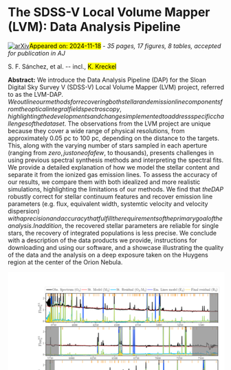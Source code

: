 <div class="macros" style="visibility:hidden;">
$\newcommand{\ensuremath}{}$
$\newcommand{\xspace}{}$
$\newcommand{\object}[1]{\texttt{#1}}$
$\newcommand{\farcs}{{.}''}$
$\newcommand{\farcm}{{.}'}$
$\newcommand{\arcsec}{''}$
$\newcommand{\arcmin}{'}$
$\newcommand{\ion}[2]{#1#2}$
$\newcommand{\textsc}[1]{\textrm{#1}}$
$\newcommand{\hl}[1]{\textrm{#1}}$
$\newcommand{\footnote}[1]{}$
$\newcommand{\lam}{\lambda}$
$\newcommand{\hi}{\ION{H}{i}}$
$\newcommand{\hii}{\ION{H}{ii}}$
$\newcommand{\hh}{\ION{H}{ii}~}$
$\newcommand{\hei}{\ION{He}{i}}$
$\newcommand{\heii}{\ION{He}{ii}}$
$\newcommand{\nii}{[\ION{N}{ii}]}$
$\newcommand{\oi}{[\ION{O}{i}]}$
$\newcommand{\oii}{[\ION{O}{ii}]}$
$\newcommand{\oiii}{[\ION{O}{iii}]}$
$\newcommand{\sii}{[\ION{S}{ii}]}$
$\newcommand{\siii}{[\ION{S}{iii}]}$
$\newcommand{\caii}{[\ION{Ca}{ii}]}$
$\newcommand{\feii}{[\ION{Fe}{ii}]}$
$\newcommand{\ariii}{[\ION{Ar}{iii}]}$
$\newcommand{\neiii}{[\ION{Ne}{iii}]}$
$\newcommand{\eduardo}[1]{\textbf{\textcolor{blue}{Eduardo: {#1}}}}$
$\newcommand{\ha}{\rm{H}\alpha}$
$\newcommand{\hb}{\rm{H}\beta}$
$\newcommand{\hd}{\rm{H}\delta}$
$\newcommand{\hg}{\rm{H}\gamma}$
$\newcommand{\he}{\rm{H}\epsilon}$
$\newcommand{\mHa}{\rm{H}\alpha}$
$\newcommand{\Ha}{\rm{H}\alpha}$
$\newcommand{\Hb}{\rm{H}\beta}$
$\newcommand{\logU}{\log(\bar U)}$
$\newcommand{\Kdist}{K_{dist}}$
$\newcommand{\EWa}{EW(\Ha)}$
$\newcommand{\fOB}{f(OB)}$
$\newcommand{\QHHe}{Q_{0/1}}$
$\newcommand{\Com}[1]{{\color{red}*** #1}}$
$\newcommand{\Te}{T_{\rm e}}$
$\newcommand{\Ssfr}{\Sigma_{\rm SFR} }$
$\newcommand{\Sst}{\Sigma_{\rm *} }$
$\newcommand{\Sgas}{\Sigma_{\rm mol} }$
$\newcommand{\Srgas}{\Sigma_{\rm gas} }$
$\newcommand{\eSsfr}{\Sigma_{\rm SFR}}$
$\newcommand{\eSst}{\Sigma_{\rm *}}$
$\newcommand{\eSgas}{\Sigma_{\rm mol}}$
$\newcommand{\Rsfr}{\rho_{\rm SFR} }$
$\newcommand{\Rst}{\rho_{\rm *} }$
$\newcommand{\Rgas}{\rho_{\rm gas} }$
$\newcommand{\alf}{[\alpha/Fe]}$
$\newcommand{\oz}{[O/Fe]}$
$\newcommand{\fe}{[Fe/H]}$
$\newcommand{\age}{\mathcal{A}_{\star,L}}$
$\newcommand{\met}{\mathcal{Z}_{\star,L}}$
$\newcommand{\kms}{km s^{-1}}$
$\newcommand{\flux}{erg s^{-1} cm^{-2}}$
$\newcommand{\edr}{Sánchez et al. (submitted)}$
$\newcommand{\edrp}{(Sánchez et al., submitted)}$
$\newcommand{\vdag}{(v)^\dagger}$
$\newcommand$
$\newcommand$
$\newcommand{\OSU}{\label{OSU} Department of Astronomy, The Ohio State University, 140 West 18th Avenue, Columbus, Ohio 43210, USA}$
$\newcommand{\Alberta}{\label{Alberta} Department of Physics, University of Alberta, Edmonton, AB T6G 2E1, Canada}$
$\newcommand{\ANU}{\label{ANU} Research School of Astronomy and Astrophysics, Australian National University, Canberra, ACT 2611, Australia}$
$\newcommand{\IPAC}{\label{IPAC} Caltech-IPAC, 1200 E. California Blvd. Pasadena, CA 91125, USA}$
$\newcommand{\Carnegie}{\label{Carnegie} Observatories of the Carnegie Institution for Science, 813 Santa Barbara Street, Pasadena, CA 91101, USA}$
$\newcommand{ÇAPP}{\label{CCAPP} Center for Cosmology and Astroparticle Physics, 191 West Woodruff Avenue, Columbus, OH 43210, USA}$
$\newcommand{\CfA}{\label{CfA}Harvard-Smithsonian Center for Astrophysics, 60 Garden Street, Cambridge, MA 02138, USA}$
$\newcommand{\CITEVA}{\label{CITEVA} Centro de Astronomía (CITEVA), Universidad de Antofagasta, Avenida Angamos 601, Antofagasta, Chile}$
$\newcommand{\CNRS}{\label{CNRS} CNRS, IRAP, 9 Av. du Colonel Roche, BP 44346, F-31028 Toulouse cedex 4, France}$
$\newcommand{\ESO}{\label{ESO} European Southern Observatory, Karl-Schwarzschild Stra{\ss}e 2, D-85748 Garching bei München, Germany}$
$\newcommand{\ESOChile}{\label{ESOChile} European Southern Observatory, Avenida Alonso de Cordoba 3107, Casilla 19, Santiago 19001, Chile}$
$\newcommand{\HD}{\label{HD} Astronomisches Rechen-Institut, Zentrum für Astronomie der Universität Heidelberg, Mönchhofstra\ss e 12-14, D-69120 Heidelberg, Germany}$
$\newcommand{\ICRAR}{\label{ICRAR} International Centre for Radio Astronomy Research, University of Western Australia, 35 Stirling Highway, Crawley, WA 6009, Australia}$
$\newcommand{\IRAM}{\label{IRAM} Institut de Radioastronomie Millimétrique (IRAM), 300 Rue de la Piscine, F-38406 Saint Martin d'Hères, France}$
$\newcommand{\ITA}{\label{ITA} Universität Heidelberg, Zentrum für Astronomie, Institut für Theoretische Astrophysik, Albert-Ueberle-Str 2, D-69120 Heidelberg, Germany}$
$\newcommand{\IWR}{\label{IWR} Universität Heidelberg, Interdisziplinäres Zentrum für Wissenschaftliches Rechnen, Im Neuenheimer Feld 205, D-69120 Heidelberg, Germany}$
$\newcommand{\JHU}{\label{JHU} Department of Physics and Astronomy, The Johns Hopkins University, Baltimore, MD 21218, USA}$
$\newcommand{\Leiden}{\label{Leiden} Leiden Observatory, Leiden University, P.O. Box 9513, 2300 RA Leiden, The Netherlands}$
$\newcommand{\Maryland}{\label{Maryland} Department of Astronomy, University of Maryland, College Park, MD 20742, USA}$
$\newcommand{\MPE}{\label{MPE} Max-Planck-Institut für extraterrestrische Physik, Giessenbachstra{\ss}e 1, D-85748 Garching, Germany}$
$\newcommand{\MPIA}{\label{MPIA} Max-Planck-Institut für Astronomie, Königstuhl 17, D-69117, Heidelberg, Germany}$
$\newcommand{\Nagoya}{\label{Nagoya} Department of Physics, Nagoya University, Furo-cho, Chikusa-ku, Nagoya, Aichi 464-8602, Japan}$
$\newcommand{\NRAO}{\label{NRAO} National Radio Astronomy Observatory, 520 Edgemont Road, Charlottesville, VA 22903-2475, USA}$
$\newcommand{\OAN}{\label{OAN} Observatorio Astronómico Nacional (IGN), C/Alfonso XII, 3, E-28014 Madrid, Spain}$
$\newcommand{\ObsParis}{\label{ObsParis} Sorbonne Université, Observatoire de Paris, Université PSL, CNRS, LERMA, F-75014, Paris, France}$
$\newcommand{\Princeton}{\label{Princeton} Department of Astrophysical Sciences, Princeton University, Princeton, NJ 08544 USA}$
$\newcommand{\UToledo}{\label{UToledo} University of Toledo, 2801 W. Bancroft St., Mail Stop 111, Toledo, OH, 43606}$
$\newcommand{\Toulouse}{\label{Toulouse} Université de Toulouse, UPS-OMP, IRAP, F-31028 Toulouse cedex 4, France}$
$\newcommand{\UBonn}{\label{UBonn} Argelander-Institut für Astronomie, Universität Bonn, Auf dem Hügel 71, 53121 Bonn, Germany}$
$\newcommand{\UChile}{\label{UChile} Departamento de Astronomía, Universidad de Chile, Camino del Observatorio 1515, Las Condes, Santiago, Chile}$
$\newcommand{\UConn}{\label{UConn} Department of Physics, University of Connecticut, Storrs, CT, 06269, USA}$
$\newcommand{\UCSD}{\label{UCSD}Center for Astrophysics and Space Sciences, Department of Physics,  University of California, San Diego, 9500 Gilman Drive, La Jolla, CA 92093, USA}$
$\newcommand{\UGent}{\label{UGent} Sterrenkundig Observatorium, Universiteit Gent, Krijgslaan 281 S9, B-9000 Gent, Belgium}$
$\newcommand{\ULyon}{\label{ULyon} Univ Lyon, Univ Lyon 1, ENS de Lyon, CNRS, Centre de Recherche Astrophysique de Lyon UMR5574,\ F-69230 Saint-Genis-Laval, France}$
$\newcommand{\UMass}{\label{UMass} University of Massachusetts—Amherst, 710 N. Pleasant Street, Amherst, MA 01003, USA}$
$\newcommand{\UWyoming}{\label{UWyoming} Department of Physics and Astronomy, University of Wyoming, Laramie, WY 82071, USA}$
$\newcommand{\LAM}{\label{LAM} Aix Marseille Univ, CNRS, CNES, LAM (Laboratoire d’Astrophysique de Marseille), Marseille, France}$
$\newcommand{\UHawaii}{\label{UHawaii} Institute for Astronomy, University of Hawaii, 2680 Woodlawn Drive, Honolulu, HI 96822, USA}$
$\newcommand{\UCM}{\label{UCM} Departamento de Física de la Tierra y Astrofísica, Universidad Complutense de Madrid, E-28040, Spain}$
$\newcommand{\IPARC}{\label{IPARC} Instituto de Física de Partículas y del Cosmos IPARCOS, Facultad de Ciencias Físicas, Universidad Complutense de Madrid, E-28040, Spain}$
$\newcommand{\STScI}{\label{STScI} Space Telescope Science Institute, 3700 San Martin Drive, Baltimore, MD 21218, USA}$
$\newcommand{\McMaster}{\label{McMaster} Department of Physics and Astronomy, McMaster University, 1280 Main Street West, Hamilton, ON L8S 4M1, Canada}$
$\newcommand{\INAF}{\label{INAF} INAF -- Osservatorio Astrofisico di Arcetri, Largo E. Fermi 5, I-50157, Firenze, Italy}$
$\newcommand{\Sydney}{\label{Sydney} Sydney Institute for Astronomy, School of Physics A28, The University of Sydney, NSW 2006, Australia}$
$\newcommand{\CITA}{\label{CITA} Canadian Institute for Theoretical Astrophysics (CITA), University of Toronto, 60 St George St, Toronto, ON M5S 3H8, Canada}$
$\newcommand{\ASIAA}{\label{ASIAA} Institute of Astronomy and Astrophysics, Academia Sinica, No. 1, Sec. 4, Roosevelt Road, Taipei 10617, Taiwan}$
$\newcommand{\TKU}{\label{TKU} Department of Physics, Tamkang University, No.151, Yingzhuan Rd., Tamsui Dist., New Taipei City 251301, Taiwan}$
$\newcommand{\PSMA}{\label{PSMA} Penn State Mont Alto, 1 Campus Drive, Mont Alto, PA  17237, USA}$
$\newcommand{\ILL}{\label{ILL} ILL}$
$\newcommand{\stromlo}{\label{stromlo} Research School of Astronomy and Astrophysics, Australian National University, Mt Stromlo Observatory, Weston Creek, ACT 2611, Australia}$
$\newcommand{\UCatolica}{\label{UCatolica} Instituto de Astronomía, Universidad Católica del Norte, Av. Angamos 0610, Antofagasta, Chile}$
$\newcommand{\UT}{\label{UT} McDonald Observatory, The University of Texas at Austin, 1 University Station, Austin, TX 78712-0259, USA}$
$\newcommand{\Vanderbilt}{\label{Vanderbilt} Department of Physics and Astronomy, Vanderbilt University, VU Station 1807, Nashville, TN 37235, USA}$
$\newcommand{\UNF}{\label{UNF} Department of Physics, University of North Florida, 1 UNF Dr. Jacksonville FL 32224}$
$\newcommand{\NAOC}{\label{NAOC} Chinese Academy of Sciences South America Center for Astronomy, National Astronomical Observatories, CAS, Beijing 100101, China}$
$\newcommand{\CASA}{\label{CASA} Center for Astrophysics and Space Astronomy, University of Colorado, 389 UCB, Boulder, CO 80309-0389, USA}$
$\newcommand{\UNAM}{\label{UNAM} Universidad Nacional Autónoma de México, Instituto de Astronomía, AP 106, Ensenada 22800, BC, México}$
$\newcommand{\UDP}{\label{UDP} Instituto de Estudios Astrofísicos, Facultad de Ingeniería y Ciencias, Universidad Diego Portales, Av. Ejército Libertador 441, Santiago, Chile}$
$\newcommand{\Steward}{\label{Steward} Steward Observatory, University of Arizona, 933 N. Cherry Ave., Tucson, AZ 85721-0065, USA}$
$\newcommand{\APO}{\label{APO} Apache Point Observatory and New Mexico State University, P.O. Box 59,$
$Sunspot, NM 88349-0059, USA}$
$\newcommand{\UNAMCU}{\label{UNAMCU} Universidad Nacional Autónoma de México, Instituto de Astronomía, AP 70-264, CDMX 04510, México}$
$\newcommand{\UWash}{\label{UWash}Department of Astronomy, University of Washington, Seattle, WA, 98195}$
$\newcommand{Ç}{\label{CC}Department of Physics, Colorado College, Colorado Springs, CO 80903}$
$\newcommand{\Utah}{\label{Utah}Department of Physics and Astronomy, University of Utah, 115 S. 1400 E., Salt Lake City, UT 84112, USA}$
$\newcommand{\UConcepcion}{\label{UConcepcion}Departamento de Astronomía, Universidad de Concepción, Casilla 160-C, Concepción, Chile}$
$\newcommand{\FCLA}{\label{FCLA}Franco-Chilean Laboratory for Astronomy, IRL 3386, CNRS and Universidad de Chile, Santiago, Chile}$
$\newcommand{\Oklahoma}{\label{Oklahoma}Homer L. Dodge Department of Physics and Astronomy, University of Oklahoma, Norman, OK 73019, USA}$
$\newcommand{\UIUC}{\label{UIUC}Department of Astronomy, University of Illinois, Urbana, IL 61801, USA}$
$\newcommand{\Harvard}{\label{Harvard}Harvard-Smithsonian Center for Astrophysics, Cambridge, MA 02138, USA}$
$\newcommand{\caltech}{\label{caltech}Department of Astronomy, California Institute of Technology, Pasadena, CA 91125, USA}$
$\newcommand{\pyf}{\texttt{pyFIT3D}\xspace}$
$\newcommand{\pyp}{\texttt{pyPipe3D}\xspace}$</div>



<div id="title">

# The SDSS-V Local Volume Mapper (LVM): Data Analysis Pipeline

</div>
<div id="comments">

[![arXiv](https://img.shields.io/badge/arXiv-2411.09729-b31b1b.svg)](https://arxiv.org/abs/2411.09729)<mark>Appeared on: 2024-11-18</mark> -  _35 pages, 17 figures, 8 tables, accepted for publication in AJ_

</div>
<div id="authors">

S. F. Sánchez, et al. -- incl., <mark>K. Kreckel</mark>

</div>
<div id="abstract">

**Abstract:** We introduce the Data Analysis Pipeline (DAP) for the Sloan Digital Sky Survey V (SDSS-V) Local Volume Mapper (LVM) project, referred to as the LVM-DAP. ${ We outline our methods for recovering both stellar and emission line components from the optical integral field spectroscopy, highlighting the developments and changes implemented to address specific challenges of the data set.}$ The observations from the LVM project are unique because they cover a wide range of physical resolutions, from approximately 0.05 pc to 100 pc, depending on the distance to the targets. This, along with the varying number of stars sampled in each aperture (ranging from ${ zero, just one of a few, }$ to thousands), presents challenges in using previous spectral synthesis methods and interpreting the spectral fits. We provide a detailed explanation of how we model the stellar content and separate it from the ionized gas emission lines.  To assess the accuracy of our results, we compare them with both idealized and more realistic simulations, highlighting the limitations of our methods. We find that ${ the DAP}$ robustly correct for stellar continuum features and recover emission line parameters (e.g. flux, equivalent width, systemtic velocity and velocity dispersion) ${ with a precision and accuracy that fulfill the requirements of the primary goal of the analysis. In addition,}$ the recovered stellar parameters are reliable for single stars, the recovery of integrated populations is less precise. We conclude with a description of the data products we provide, instructions for downloading and using our software, and a showcase illustrating the quality of the data and the analysis on a deep exposure taken on the Huygens region at the center of the Orion Nebula.

</div>

<div id="div_fig1">

<img src="tmp_2411.09729/./figures/m_sel-ORION.png" alt="Fig15" width="100%"/>

**Figure 15. -** Integrated spectrum of the central 5'$\times$6' region of the Orion Nebula (black solid line), together with the best-fitted stellar model (red solid line), the model of the strongest emission lines fitted with Gaussian functions (blue solid line), and the residual after subtraction of the stellar model (cyan solid line), and the combination of both models, including a final correction to the shape of the residual (yellow solid line). The first three panels from top to bottom present the wavelength ranges covered by the blue (1st row), green (2nd row), and infrared (3rd row) arms that comprise the LVM spectrograph. Shaded regions correspond to the overlapping regimes between them. Like in the case of figures \ref{fig:lvmsim} and \ref{fig:dapsim}, the insets in the two bottom rows show a set of zoom-ins at certain particular wavelength ranges. The panels in the 4th row illustrate the quality of the modeling of the strongest emission lines, including the same lines already shown in Fig. \ref{fig:lvmsim} and \ref{fig:dapsim}. Finally, the last row of panels includes three wavelength ranges (3651-3726 Å, 4801-4999 Å, and 8151-8299 Å) that illustrate certain particularities of the spectrum discussed in the text. Three additional panels present a zoom around the three auroral lines most frequently used to determine the electron temperature in ionized nebulae: $\oi$ii 4363, $\nii$ 5755, and $\sii$i 6312. The flux ranges in these three last insets are the same to facilitate the comparison between the lines. In the particular case of this very deep spectrum, all three are clearly detected. (*fig:O_spec*)

</div>
<div id="div_fig2">

<img src="tmp_2411.09729/./figures/Scene2_sim_in.png" alt="Fig9.1" width="33%"/><img src="tmp_2411.09729/./figures/Scene2_sim_out.png" alt="Fig9.2" width="33%"/><img src="tmp_2411.09729/./figures/m_fit_Scene1.png" alt="Fig9.3" width="33%"/>

**Figure 9. -** Upper-panels: Spatial distribution of the input (left panel) and recovered (right panel) fluxes of the $\oi$ii 5007 (blue), H$\alpha$(green) and $\nii$ 6583 (red) emission lines in an arbitrary scale. Lower-panel: Example of the spectral modelling, showing the spectrum integrated across the Field-of-View (FoV) of the simulated IFS dataset (black solid line), together the best model for the stellar component (red solid line) and the set of strong ionized emission lines (blue solid line). The residuals of the subtraction of the stellar model (cyan solid line), and both models (yellow solid line) are also included. All the spectra are presented in the original flux intensities (middle panel), and normalized to one at 5000 Å (bottom panel). The orange vertical marks indicate the wavelengths at which the algorithm would attempt to extract the properties of a predefined set of emission lines using a weighted moment analysis, as described in the text. Shaded regions correspond to the overlapping regimes between the three arms of the spectrographs. The panel insets show zoom-ins in the wavelength range covered by a set of strong emission lines, including the $\oi$i doublet, H$\delta$, H$\gamma$, $\Hb$, $\oi$ii, $\Ha$, $\nii$, $\sii$, and the $\sii$i 9069, 9531 doublet.  (*fig:lvmsim*)

</div>
<div id="div_fig3">

<img src="tmp_2411.09729/./figures/Rosetta_sim_in.png" alt="Fig10.1" width="33%"/><img src="tmp_2411.09729/./figures/Rosetta_sim_out.png" alt="Fig10.2" width="33%"/><img src="tmp_2411.09729/./figures/m_fit_00006109_cl_SN1_342_5_5_20.0.png" alt="Fig10.3" width="33%"/>

**Figure 10. -** Similar figure as the one shown in Fig. \ref{fig:lvmsim}, adopting the same nomenclature, symbols and color schemes, for the realistic simulation performed using one LVM pointing on the Rosetta nebula. White hexagons inside the IFU corresponds to broken and low-transmission fibers in the input data. (*fig:dapsim*)

</div><div id="qrcode"><img src=https://api.qrserver.com/v1/create-qr-code/?size=100x100&data="https://arxiv.org/abs/2411.09729"></div>
